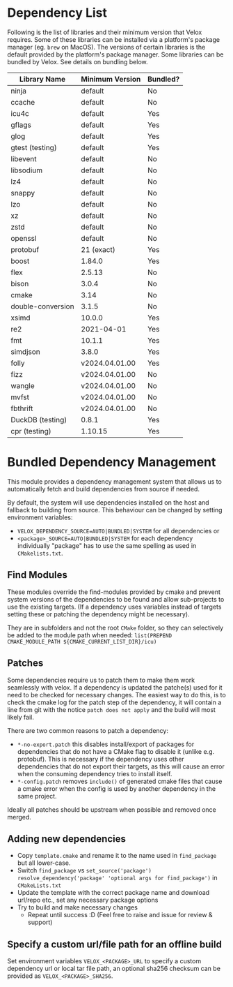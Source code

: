 # Dependency List
Following is the list of libraries and their minimum version
that Velox requires. Some of these libraries can be installed
via a platform's package manager (eg. `brew` on MacOS).
The versions of certain libraries is the default provided by
the platform's package manager. Some libraries can be bundled
by Velox. See details on bundling below.

| Library Name      | Minimum Version | Bundled? |
|-------------------|-----------------|----------|
| ninja             | default         | No       |
| ccache            | default         | No       |
| icu4c             | default         | Yes      |
| gflags            | default         | Yes      |
| glog              | default         | Yes      |
| gtest (testing)   | default         | Yes      |
| libevent          | default         | No       |
| libsodium         | default         | No       |
| lz4               | default         | No       |
| snappy            | default         | No       |
| lzo               | default         | No       |
| xz                | default         | No       |
| zstd              | default         | No       |
| openssl           | default         | No       |
| protobuf          | 21 (exact)      | Yes      |
| boost             | 1.84.0          | Yes      |
| flex              | 2.5.13          | No       |
| bison             | 3.0.4           | No       |
| cmake             | 3.14            | No       |
| double-conversion | 3.1.5           | No       |
| xsimd             | 10.0.0          | Yes      |
| re2               | 2021-04-01      | Yes      |
| fmt               | 10.1.1          | Yes      |
| simdjson          | 3.8.0           | Yes      |
| folly             | v2024.04.01.00  | Yes      |
| fizz              | v2024.04.01.00  | No       |
| wangle            | v2024.04.01.00  | No       |
| mvfst             | v2024.04.01.00  | No       |
| fbthrift          | v2024.04.01.00  | No       |
| DuckDB (testing)  | 0.8.1           | Yes      |
| cpr (testing)     | 1.10.15         | Yes      |

# Bundled Dependency Management
This module provides a dependency management system that allows us to automatically fetch and build dependencies from source if needed.

By default, the system will use dependencies installed on the host and fallback to building from source. This behaviour can be changed by setting environment variables:

- `VELOX_DEPENDENCY_SOURCE=AUTO|BUNDLED|SYSTEM` for all dependencies or
- `<package>_SOURCE=AUTO|BUNDLED|SYSTEM`  for each dependency individually "package" has to use the same spelling as used in `CMakelists.txt`.

## Find<package> Modules
These modules override the find-modules provided by cmake and prevent system versions of the dependencies to be found and allow sub-projects to use the existing targets. (If a dependency uses variables instead of targets setting these or patching the dependency might be necessary).

They are in subfolders and not the root `CMake` folder, so they can selectively be added to the module path when needed:
`list(PREPEND CMAKE_MODULE_PATH ${CMAKE_CURRENT_LIST_DIR}/icu)`

## Patches
Some dependencies require us to patch them to make them work seamlessly with velox. If a dependency is updated the patche(s) used for it need to be checked for necessary changes. The easiest way to do this, is to check the cmake log for the patch step of the dependency, it will contain a line from git with the notice `patch does not apply` and the build will most likely fail.

There are two common reasons to patch a dependency:

- `*-no-export.patch` this disables install/export of packages for dependencies that do not have a CMake flag to disable it (unlike e.g. protobuf). This is necessary if the dependency uses other dependencies that do not export their targets, as this will cause an error when the consuming dependency tries to install itself.
- `*-config.patch` removes `include()` of generated cmake files that cause a cmake error when the config is used by another dependency in the same project.

Ideally all patches should be upstream when possible and removed once merged.

## Adding new dependencies

- Copy `template.cmake` and rename it to the name used in `find_package` but all lower-case.
- Switch `find_package` vs `set_source('package')` `resolve_dependency('package' 'optional args for find_package')` in `CMakeLists.txt`
- Update the template with the correct package name and download url/repo etc., set any necessary package options
- Try to build and make necessary changes
  - Repeat until success :D (Feel free to raise and issue for review & support)

## Specify a custom url/file path for an offline build

Set environment variables `VELOX_<PACKAGE>_URL` to specify a custom dependency url or local tar file path, an optional sha256 checksum can be provided as `VELOX_<PACKAGE>_SHA256`.
